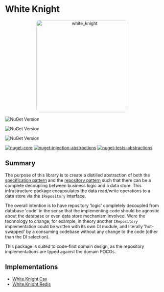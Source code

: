 # White Knight
<p align="center">
<img style="border-radius:10px;" alt="white_knight" width="300" src="https://github.com/user-attachments/assets/1858bacb-ca86-4d79-8011-6fdf5ba80235" />
</p>

![NuGet Version](https://img.shields.io/nuget/v/White.Knight?label=White.Knight)

![NuGet Version](https://img.shields.io/nuget/v/White.Knight.Injection.Abstractions?label=White.Knight.Injection.Abstractions)

![NuGet Version](https://img.shields.io/nuget/v/White.Knight.Tests.Abstractions?label=White.Knight.Tests.Abstractions)

[![nuget-core](https://github.com/gman-au/white-knight/actions/workflows/nuget-core.yml/badge.svg)](https://github.com/gman-au/white-knight/actions/workflows/nuget-core.yml)
[![nuget-injection-abstractions](https://github.com/gman-au/white-knight/actions/workflows/nuget-injection-abstractions.yml/badge.svg)](https://github.com/gman-au/white-knight/actions/workflows/nuget-injection-abstractions.yml)
[![nuget-tests-abstractions](https://github.com/gman-au/white-knight/actions/workflows/nuget-tests-abstractions.yml/badge.svg)](https://github.com/gman-au/white-knight/actions/workflows/nuget-tests-abstractions.yml)

## Summary
The purpose of this library is to create a distilled abstraction of both the [specification pattern](https://en.wikipedia.org/wiki/Specification_pattern) and the [repository pattern](https://www.geeksforgeeks.org/system-design/repository-design-pattern/) such that there can be a complete decoupling between business logic and a data store.
This infrastructure package encapsulates the data read/write operations to a data store via the `IRepository` interface.

The overall intention is to have repository 'logic' completely decoupled from database 'code' in the sense that the implementing code should be agnostic about the database or even data store mechanism involved. Were the technology to change, for example, in theory another `IRepository` implementation could be written with its own DI module, and literally 'hot-swapped' by a consuming codebase without any change to the code (other than the DI selection).

This package is suited to code-first domain design, as the repository implementations are typed against the domain POCOs.

## Implementations

* [White.Knight.Csv](https://github.com/gman-au/white-knight-csv)
* [White.Knight.Redis](https://github.com/gman-au/white-knight-redis)
